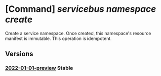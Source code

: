 # [Command] _servicebus namespace create_

Create a service namespace. Once created, this namespace's resource manifest is immutable. This operation is idempotent.

## Versions

### [2022-01-01-preview](/Resources/mgmt-plane/L3N1YnNjcmlwdGlvbnMve30vcmVzb3VyY2Vncm91cHMve30vcHJvdmlkZXJzL21pY3Jvc29mdC5zZXJ2aWNlYnVzL25hbWVzcGFjZXMve30=/2022-01-01-preview.xml) **Stable**

<!-- mgmt-plane /subscriptions/{}/resourcegroups/{}/providers/microsoft.servicebus/namespaces/{} 2022-01-01-preview -->
